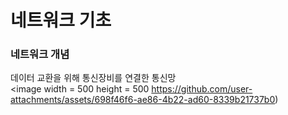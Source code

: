 # 네트워크 기초

### 네트워크 개념
데이터 교환을 위해 통신장비를 연결한 통신망<br>
<image width = 500 height = 500 https://github.com/user-attachments/assets/698f46f6-ae86-4b22-ad60-8339b21737b0)
